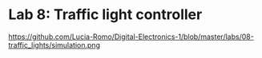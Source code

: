 # Lab 8: Traffic light controller

https://github.com/Lucia-Romo/Digital-Electronics-1/blob/master/labs/08-traffic_lights/simulation.png
